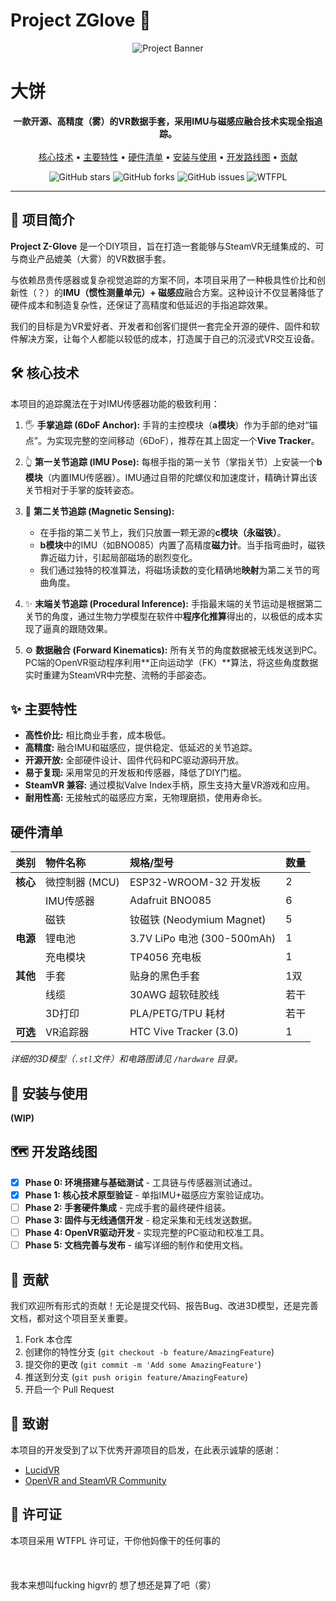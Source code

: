 # Project ZGlove 🧤

<p align="center">
  <img src="https://placehold.co/600x300.png?text=Project+Z-Glove" alt="Project Banner">
</p>
<h1>大饼</h1>
<p align="center">
  <b>一款开源、高精度（雾）的VR数据手套，采用IMU与磁感应融合技术实现全指追踪。</b>
  <br><br>
  <a href="#-核心技术">核心技术</a> •
  <a href="#-主要特性">主要特性</a> •
  <a href="#-硬件清单">硬件清单</a> •
  <a href="#-安装与使用">安装与使用</a> •
  <a href="#-开发路线图">开发路线图</a> •
  <a href="#-贡献">贡献</a>
</p>

<p align="center">
  <img alt="GitHub stars" src="https://img.shields.io/github/stars/zzzzzyc/ZGlove?style=for-the-badge">
  <img alt="GitHub forks" src="https://img.shields.io/github/forks/zzzzzyc/ZGlove?style=for-the-badge">
  <img alt="GitHub issues" src="https://img.shields.io/github/issues/zzzzzyc/ZGlove?style=for-the-badge">
  <img alt="WTFPL" src="https://img.shields.io/badge/License-WTFPL-blue.svg?style=for-the-badge">
</p>

---

## 📖 项目简介

**Project Z-Glove** 是一个DIY项目，旨在打造一套能够与SteamVR无缝集成的、可与商业产品媲美（大雾）的VR数据手套。

与依赖昂贵传感器或复杂视觉追踪的方案不同，本项目采用了一种极具性价比和创新性（？）的**IMU（惯性测量单元）+ 磁感应**融合方案。这种设计不仅显著降低了硬件成本和制造复杂性，还保证了高精度和低延迟的手指追踪效果。

我们的目标是为VR爱好者、开发者和创客们提供一套完全开源的硬件、固件和软件解决方案，让每个人都能以较低的成本，打造属于自己的沉浸式VR交互设备。

## 🛠️ 核心技术

本项目的追踪魔法在于对IMU传感器功能的极致利用：

1.  🖐️ **手掌追踪 (6DoF Anchor):** 手背的主控模块（**a模块**）作为手部的绝对“锚点”。为实现完整的空间移动（6DoF），推荐在其上固定一个**Vive Tracker**。

2.  👆 **第一关节追踪 (IMU Pose):** 每根手指的第一关节（掌指关节）上安装一个**b模块**（内置IMU传感器）。IMU通过自带的陀螺仪和加速度计，精确计算出该关节相对于手掌的旋转姿态。

3.  🤏 **第二关节追踪 (Magnetic Sensing):** 
    * 在手指的第二关节上，我们只放置一颗无源的**c模块（永磁铁）**。
    * **b模块**中的IMU（如BNO085）内置了高精度**磁力计**。当手指弯曲时，磁铁靠近磁力计，引起局部磁场的剧烈变化。
    * 我们通过独特的校准算法，将磁场读数的变化精确地**映射**为第二关节的弯曲角度。

4.  ✨ **末端关节追踪 (Procedural Inference):** 手指最末端的关节运动是根据第二关节的角度，通过生物力学模型在软件中**程序化推算**得出的，以极低的成本实现了逼真的跟随效果。

5.  ⚙️ **数据融合 (Forward Kinematics):** 所有关节的角度数据被无线发送到PC。PC端的OpenVR驱动程序利用**正向运动学（FK）**算法，将这些角度数据实时重建为SteamVR中完整、流畅的手部姿态。

## ✨ 主要特性

* **高性价比:** 相比商业手套，成本极低。
* **高精度:** 融合IMU和磁感应，提供稳定、低延迟的关节追踪。
* **开源开放:** 全部硬件设计、固件代码和PC驱动源码开放。
* **易于复现:** 采用常见的开发板和传感器，降低了DIY门槛。
* **SteamVR 兼容:** 通过模拟Valve Index手柄，原生支持大量VR游戏和应用。
* **耐用性高:** 无接触式的磁感应方案，无物理磨损，使用寿命长。

## 硬件清单

| 类别 | 物件名称 | 规格/型号 | 数量 |
| :--- | :--- | :--- | :--- |
| **核心** | 微控制器 (MCU) | ESP32-WROOM-32 开发板 | 2 |
| | IMU传感器 | Adafruit BNO085 | 6 |
| | 磁铁 | 钕磁铁 (Neodymium Magnet) | 5 |
| **电源** | 锂电池 | 3.7V LiPo 电池 (300-500mAh) | 1 |
| | 充电模块 | TP4056 充电板 | 1 |
| **其他** | 手套 | 贴身的黑色手套 | 1双 |
| | 线缆 | 30AWG 超软硅胶线 | 若干 |
| | 3D打印 | PLA/PETG/TPU 耗材 | 若干 |
| **可选** | VR追踪器 | HTC Vive Tracker (3.0) | 1 |

*详细的3D模型（`.stl`文件）和电路图请见 `/hardware` 目录。*

## 🚀 安装与使用

**(WIP)**

## 🗺️ 开发路线图

-   [x] **Phase 0: 环境搭建与基础测试** - 工具链与传感器测试通过。
-   [x] **Phase 1: 核心技术原型验证** - 单指IMU+磁感应方案验证成功。
-   [ ] **Phase 2: 手套硬件集成** - 完成手套的最终硬件组装。
-   [ ] **Phase 3: 固件与无线通信开发** - 稳定采集和无线发送数据。
-   [ ] **Phase 4: OpenVR驱动开发** - 实现完整的PC驱动和校准工具。
-   [ ] **Phase 5: 文档完善与发布** - 编写详细的制作和使用文档。

## 🤝 贡献

我们欢迎所有形式的贡献！无论是提交代码、报告Bug、改进3D模型，还是完善文档，都对这个项目至关重要。

1.  Fork 本仓库
2.  创建你的特性分支 (`git checkout -b feature/AmazingFeature`)
3.  提交你的更改 (`git commit -m 'Add some AmazingFeature'`)
4.  推送到分支 (`git push origin feature/AmazingFeature`)
5.  开启一个 Pull Request

## 🙏 致谢

本项目的开发受到了以下优秀开源项目的启发，在此表示诚挚的感谢：
* [LucidVR](https://github.com/LucidVR/lucidgloves)
* [OpenVR and SteamVR Community](https://github.com/ValveSoftware/openvr)

## 📄 许可证

本项目采用 WTFPL 许可证，干你他妈像干的任何事的
<br><br><br><br>
我本来想叫fucking higvr的 想了想还是算了吧（雾）
